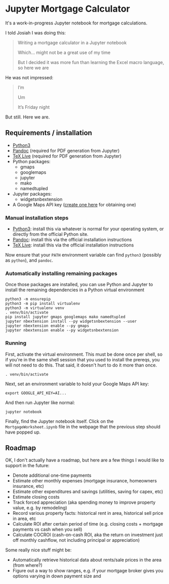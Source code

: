 # Jupyter Mortgage Calculator

It's a work-in-progress Jupyter notebook for mortgage calculations.

I told Josiah I was doing this:

> Writing a mortgage calculator in a Jupyter notebook
>
> Which… might not be a great use of my time
>
> But I decided it was more fun than learning the Excel macro language, so here we are

He was not impressed:

> I’m
>
> Um
>
> It’s Friday night

But still. Here we are.

## Requirements / installation

- [Python3](https://www.python.org/)
- [Pandoc](http://pandoc.org/) (required for PDF generation from Jupyter)
- [TeX Live](https://www.tug.org/texlive/) (required for PDF generation from Jupyter)
- Python packages:
    - gmaps
    - googlemaps
    - jupyter
    - mako
    - namedtupled
- Jupyter packages:
    - widgetsnbextension
- A Google Maps API key ([create one here](https://console.developers.google.com/flows/enableapi?apiid=maps_backend,geocoding_backend,directions_backend,distance_matrix_backend,elevation_backend&keyType=CLIENT_SIDE&reusekey=true) for obtaining one)

### Manual installation steps

- [Python3](https://www.python.org/downloads/): install this via whatever is normal for your operating system, or directly from the official Python site.
- [Pandoc](http://pandoc.org/installing.html): install this via the official installation instructions
- [TeX Live](https://www.tug.org/texlive/acquire-netinstall.html): install this via the official installation instructions

Now ensure that your `PATH` environment variable can find `python3` (possibly as `python`), and `pandoc`.

### Automatically installing remaining packages

Once those packages are installed, you can use Python and Jupyter to install the remaining dependencies in a Python virtual environment

    python3 -m ensurepip
    python3 -m pip install virtualenv
    python3 -m virtualenv venv
    . venv/bin/activate
    pip install jupyter gmaps googlemaps mako namedtupled
    jupyter nbextension install --py widgetsnbextension --user
    jupyter nbextension enable --py gmaps
    jupyter nbextension enable --py widgetsnbextension

### Running

First, activate the virtual environment. This must be done once per shell, so if you're in the same shell session that you used to install the prereqs, you will not need to do this. That said, it doesn't hurt to do it more than once.

    . venv/bin/activate

Next, set an environment variable to hold your Google Maps API key:

    export GOOGLE_API_KEY=AI...

And then run Jupyter like normal:

    jupyter notebook

Finally, find the Jupyter notebook itself. Click on the `MortgageWorksheet.ipynb` file in the webpage that the previous step should have popped up.

## Roadmap

OK, I don't actually have a roadmap, but here are a few things I would like to support in the future:

- Denote additional one-time payments
- Estimate other monthly expenses (mortgage insurance, homeowners insurance, etc)
- Estimate other expenditures and savings (utilities, saving for capex, etc)
- Estimate closing costs
- Track forced appreciation (aka spending money to improve property value, e.g. by remodeling)
- Record various property facts: historical rent in area, historical sell price in area, etc
- Calculate ROI after certain period of time (e.g. closing costs + mortgage payments vs cash when you sell)
- Calculate COCROI (cash-on-cash ROI, aka the return on investment just off monthly cashflow, not including principal or appreciation)

Some really nice stuff might be:
- Automatically retrieve historical data about rents/sale prices in the area (from where?)
- Figure out a way to show ranges, e.g. if your mortgage broker gives you options varying in down payment size and
